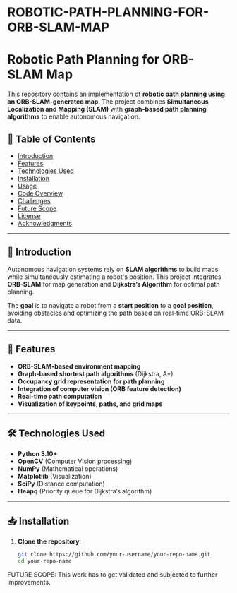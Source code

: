 # ROBOTIC-PATH-PLANNING-FOR-ORB-SLAM-MAP
# Robotic Path Planning for ORB-SLAM Map

This repository contains an implementation of **robotic path planning using an ORB-SLAM-generated map**. The project combines **Simultaneous Localization and Mapping (SLAM)** with **graph-based path planning algorithms** to enable autonomous navigation.

## 📌 Table of Contents
- [Introduction](#introduction)
- [Features](#features)
- [Technologies Used](#technologies-used)
- [Installation](#installation)
- [Usage](#usage)
- [Code Overview](#code-overview)
- [Challenges](#challenges)
- [Future Scope](#future-scope)
- [License](#license)
- [Acknowledgments](#acknowledgments)

---

## 🚀 Introduction
Autonomous navigation systems rely on **SLAM algorithms** to build maps while simultaneously estimating a robot's position. This project integrates **ORB-SLAM** for map generation and **Dijkstra’s Algorithm** for optimal path planning.

The **goal** is to navigate a robot from a **start position** to a **goal position**, avoiding obstacles and optimizing the path based on real-time ORB-SLAM data.

---

## 🌟 Features
- **ORB-SLAM-based environment mapping**
- **Graph-based shortest path algorithms** (Dijkstra, A*)
- **Occupancy grid representation for path planning**
- **Integration of computer vision (ORB feature detection)**
- **Real-time path computation**
- **Visualization of keypoints, paths, and grid maps**

---

## 🛠️ Technologies Used
- **Python 3.10+**
- **OpenCV** (Computer Vision processing)
- **NumPy** (Mathematical operations)
- **Matplotlib** (Visualization)
- **SciPy** (Distance computation)
- **Heapq** (Priority queue for Dijkstra’s algorithm)

---

## 📥 Installation
1. **Clone the repository**:
   ```bash
   git clone https://github.com/your-username/your-repo-name.git
   cd your-repo-name
FUTURE SCOPE:
This work has to get validated and subjected to further improvements.
